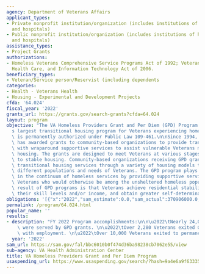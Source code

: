 ```yaml
---
agency: Department of Veterans Affairs
applicant_types:
- Private nonprofit institution/organization (includes institutions of higher education
  and hospitals)
- Public nonprofit institution/organization (includes institutions of higher education
  and hospitals)
assistance_types:
- Project Grants
authorizations:
- Homeless Veterans Comprehensive Service Programs Act of 1992; Veterans Benefits,
  Health Care, and Information Technology Act of 2006.
beneficiary_types:
- Veteran/Service person/Reservist (including dependents
categories:
- Health - Veterans Health
- Housing - Experimental and Development Projects
cfda: '64.024'
fiscal_year: '2022'
grants_url: https://grants.gov/search-grants?cfda=64.024
layout: program
objective: "The VA Homeless Providers Grant and Per Diem (GPD) Program is VA\u2019\
  s largest transitional housing program for Veterans experiencing homelessness and\
  \ is permanently authorized under Public Law 109-461.\n\nSince 1994, the GPD Program\
  \ has awarded grants to community-based organizations to provide transitional housing\
  \ with wraparound supportive services to assist vulnerable Veterans move into permanent\
  \ housing. The grants are designed to meet Veterans at various stages as they move\
  \ to stable housing. Community-based organizations receiving GPD grants offer focused\
  \ transitional housing services through a variety of housing models targeted to\
  \ different populations and needs of Veterans. The GPD program plays a vital role\
  \ in the continuum of homeless services by providing supportive services to those\
  \ Veterans who would otherwise be among the unsheltered homeless population. The\
  \ result of GPD programs is that Veterans achieve residential stability, increase\
  \ their skill levels and/or income, and obtain greater self-determination."
obligations: '[{"x":"2022","sam_estimate":0.0,"sam_actual":370906000.0,"usa_spending_actual":274248054.98},{"x":"2023","sam_estimate":276368000.0,"sam_actual":0.0,"usa_spending_actual":262017456.95},{"x":"2024","sam_estimate":264465000.0,"sam_actual":0.0,"usa_spending_actual":0.0}]'
permalink: /program/64.024.html
popular_name: ''
results:
- description: "FY 2022 Program accomplishments:\n\n\u2022\tNearly 24,000 Veterans\
    \ were served by GPD grants. \n\u2022\tOver 2,280 Veterans exited GPD programs\
    \ with employment. \n\u2022\tOver 10,000 Veterans exited to permanent housing."
  year: '2022'
sam_url: https://sam.gov/fal/bbc6010b0f474d36ba98238cb7062e55/view
sub-agency: VA Health Administration Center
title: VA Homeless Providers Grant and Per Diem Program
usaspending_url: https://www.usaspending.gov/search/?hash=9a4e6a9f63335826503e6f31cbe2ae91
---
```

